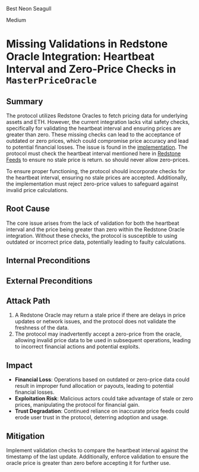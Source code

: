 Best Neon Seagull

Medium

# Missing Validations in Redstone Oracle Integration: Heartbeat Interval and Zero-Price Checks in `MasterPriceOracle`

## Summary  
The protocol utilizes Redstone Oracles to fetch pricing data for underlying assets and ETH. However, the current integration lacks vital safety checks, specifically for validating the heartbeat interval and ensuring prices are greater than zero. These missing checks can lead to the acceptance of outdated or zero prices, which could compromise price accuracy and lead to potential financial losses. The issue is found in the [implementation](https://github.com/sherlock-audit/2024-11-autonomint/blob/0d324e04d4c0ca306e1ae4d4c65f0cb9d681751b/Blockchain/Blockchian/contracts/oracles/MasterPriceOracle.sol#L63C13-L78C108). 
The protocol must check the heartbeat interval mentioned here in [Redstone Feeds](https://app.redstone.finance/app/feeds/) to ensure no stale price is return. so should never allow zero-prices.

To ensure proper functioning, the protocol should incorporate checks for the heartbeat interval, ensuring no stale prices are accepted. Additionally, the implementation must reject zero-price values to safeguard against invalid price calculations.

## Root Cause  
The core issue arises from the lack of validation for both the heartbeat interval and the price being greater than zero within the Redstone Oracle integration. Without these checks, the protocol is susceptible to using outdated or incorrect price data, potentially leading to faulty calculations.

## Internal Preconditions  
## External Preconditions  

## Attack Path  
1. A Redstone Oracle may return a stale price if there are delays in price updates or network issues, and the protocol does not validate the freshness of the data.  
2. The protocol may inadvertently accept a zero-price from the oracle, allowing invalid price data to be used in subsequent operations, leading to incorrect financial actions and potential exploits.

## Impact  
- **Financial Loss**: Operations based on outdated or zero-price data could result in improper fund allocation or payouts, leading to potential financial losses.  
- **Exploitation Risk**: Malicious actors could take advantage of stale or zero prices, manipulating the protocol for financial gain.  
- **Trust Degradation**: Continued reliance on inaccurate price feeds could erode user trust in the protocol, deterring adoption and usage.

## Mitigation  
Implement validation checks to compare the heartbeat interval against the timestamp of the last update. Additionally, enforce validation to ensure the oracle price is greater than zero before accepting it for further use.